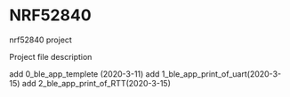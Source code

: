 # NRF52840
nrf52840 project

Project file description

add 0_ble_app_templete (2020-3-11)
add 1_ble_app_print_of_uart(2020-3-15)
add 2_ble_app_print_of_RTT(2020-3-15)